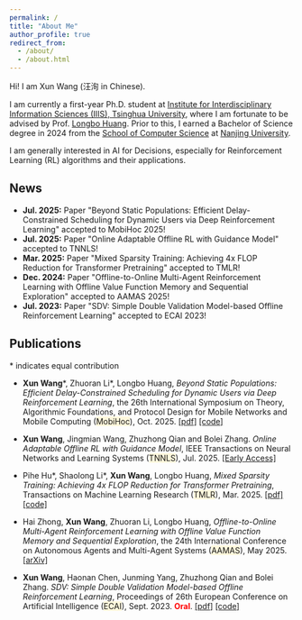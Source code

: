 ```yaml
---
permalink: /
title: "About Me"
author_profile: true
redirect_from: 
  - /about/
  - /about.html
---
```


Hi! I am Xun Wang (汪洵 in Chinese).

I am currently a first-year Ph.D. student at [Institute for Interdisciplinary Information Sciences (IIIS), Tsinghua University](https://iiis.tsinghua.edu.cn/en/), where I am fortunate to be advised by Prof. [Longbo Huang](https://people.iiis.tsinghua.edu.cn/~huang/index.html). Prior to this, I earned a Bachelor of Science degree in 2024 from the [School of Computer Science](https://cs.nju.edu.cn/cs_en/) at [Nanjing University](https://www.nju.edu.cn/en/).

I am generally interested in AI for Decisions, especially for Reinforcement Learning (RL) algorithms and their applications.

News
------
- **Jul. 2025:** Paper "Beyond Static Populations: Efficient Delay-Constrained Scheduling for Dynamic Users via Deep Reinforcement Learning" accepted to MobiHoc 2025!
- **Jul. 2025:** Paper "Online Adaptable Offline RL with Guidance Model" accepted to TNNLS!
- **Mar. 2025:** Paper "Mixed Sparsity Training: Achieving 4x FLOP Reduction for Transformer Pretraining" accepted to TMLR!
- **Dec. 2024:** Paper "Offline-to-Online Multi-Agent Reinforcement Learning with Offline Value Function Memory and Sequential Exploration" accepted to AAMAS 2025!
- **Jul. 2023:** Paper "SDV: Simple Double Validation Model-based Offline Reinforcement Learning" accepted to ECAI 2023!

Publications
------
\* indicates equal contribution
- **Xun Wang**\*, Zhuoran Li\*, Longbo Huang, *Beyond Static Populations: Efficient Delay-Constrained Scheduling for Dynamic Users via Deep Reinforcement Learning*, the 26th International Symposium on Theory, Algorithmic Foundations, and Protocol Design for Mobile Networks and Mobile Computing (<span style="background-color:#FFF8DC;">MobiHoc</span>), Oct. 2025. [\[pdf\]](https://github.com/hupihe/RSD4) [\[code\]](https://github.com/Misakau/HEMA)

- **Xun Wang**, Jingmian Wang, Zhuzhong Qian and Bolei Zhang. *Online Adaptable Offline RL with Guidance Model*, IEEE Transactions on Neural Networks and Learning Systems (<span style="background-color:#FFF8DC;">TNNLS</span>), Jul. 2025. [\[Early Access\]](https://ieeexplore.ieee.org/document/11095835)

- Pihe Hu\*, Shaolong Li\*, **Xun Wang**, Longbo Huang, *Mixed Sparsity Training: Achieving 4x FLOP Reduction for Transformer Pretraining*, Transactions on Machine Learning Research (<span style="background-color:#FFF8DC;">TMLR</span>), Mar. 2025. [\[pdf\]](https://openreview.net/pdf?id=XosdLS7KVE) [\[code\]](https://github.com/hupihe/Mixed-Sparsity-Training)

- Hai Zhong, **Xun Wang**, Zhuoran Li, Longbo Huang, *Offline-to-Online Multi-Agent Reinforcement Learning with Offline Value Function Memory and Sequential Exploration*, the 24th International Conference on Autonomous Agents and Multi-Agent Systems (<span style="background-color:#FFF8DC;">AAMAS</span>), May 2025. [\[arXiv\]](https://arxiv.org/abs/2410.19450)

- **Xun Wang**, Haonan Chen, Junming Yang, Zhuzhong Qian and Bolei Zhang. *SDV: Simple Double Validation Model-based Offline Reinforcement Learning*, Proceedings of 26th European Conference on Artificial Intelligence (<span style="background-color:#FFF8DC;">ECAI</span>), Sept. 2023. <strong style="color: red;">Oral</strong>. [\[pdf\]](files/pdfs/sdv_ecai23.pdf) [\[code\]](https://github.com/Misakau/SDV)

